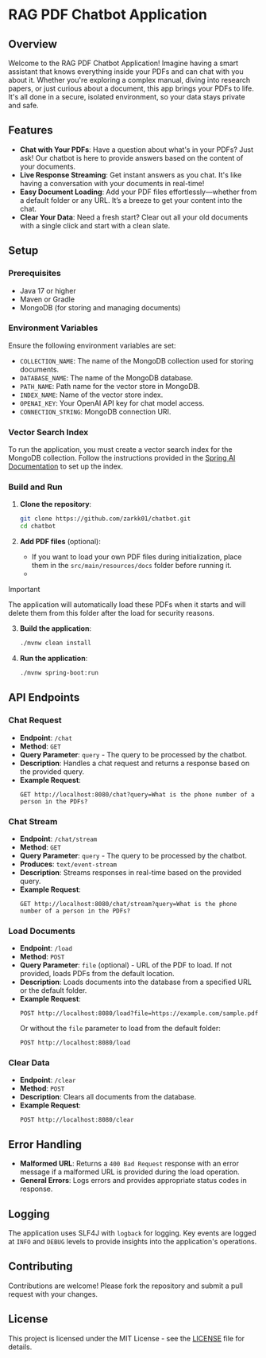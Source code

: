 # RAG PDF Chatbot Application

## Overview

Welcome to the RAG PDF Chatbot Application! Imagine having a smart assistant that knows everything inside your PDFs and can chat with you about it. Whether you're exploring a complex manual, diving into research papers, or just curious about a document, this app brings your PDFs to life. It's all done in a secure, isolated environment, so your data stays private and safe.

## Features

- **Chat with Your PDFs**: Have a question about what's in your PDFs? Just ask! Our chatbot is here to provide answers based on the content of your documents.
- **Live Response Streaming**: Get instant answers as you chat. It's like having a conversation with your documents in real-time!
- **Easy Document Loading**: Add your PDF files effortlessly—whether from a default folder or any URL. It’s a breeze to get your content into the chat.
- **Clear Your Data**: Need a fresh start? Clear out all your old documents with a single click and start with a clean slate.

## Setup

### Prerequisites

- Java 17 or higher
- Maven or Gradle
- MongoDB (for storing and managing documents)

### Environment Variables

Ensure the following environment variables are set:

- `COLLECTION_NAME`: The name of the MongoDB collection used for storing documents.
- `DATABASE_NAME`: The name of the MongoDB database.
- `PATH_NAME`: Path name for the vector store in MongoDB.
- `INDEX_NAME`: Name of the vector store index.
- `OPENAI_KEY`: Your OpenAI API key for chat model access.
- `CONNECTION_STRING`: MongoDB connection URI.

### Vector Search Index

To run the application, you must create a vector search index for the MongoDB collection. Follow the instructions provided in the [Spring AI Documentation](https://docs.spring.io/spring-ai/reference/api/vectordbs/mongodb.html) to set up the index.

### Build and Run

1. **Clone the repository**:
    ```bash
    git clone https://github.com/zarkk01/chatbot.git
    cd chatbot
    ```

2. **Add PDF files** (optional):
    - If you want to load your own PDF files during initialization, place them in the `src/main/resources/docs` folder before running it.
    - 
> [!IMPORTANT]  
> The application will automatically load these PDFs when it starts and will delete them from this folder after the load for security reasons.

3. **Build the application**:
    ```bash
    ./mvnw clean install
    ```

4. **Run the application**:
    ```bash
    ./mvnw spring-boot:run
    ```

## API Endpoints

### Chat Request

- **Endpoint**: `/chat`
- **Method**: `GET`
- **Query Parameter**: `query` - The query to be processed by the chatbot.
- **Description**: Handles a chat request and returns a response based on the provided query.
- **Example Request**:
    ```http
    GET http://localhost:8080/chat?query=What is the phone number of a person in the PDFs?
    ```

### Chat Stream

- **Endpoint**: `/chat/stream`
- **Method**: `GET`
- **Query Parameter**: `query` - The query to be processed by the chatbot.
- **Produces**: `text/event-stream`
- **Description**: Streams responses in real-time based on the provided query.
- **Example Request**:
    ```http
    GET http://localhost:8080/chat/stream?query=What is the phone number of a person in the PDFs?
    ```

### Load Documents

- **Endpoint**: `/load`
- **Method**: `POST`
- **Query Parameter**: `file` (optional) - URL of the PDF to load. If not provided, loads PDFs from the default location.
- **Description**: Loads documents into the database from a specified URL or the default folder.
- **Example Request**:
    ```http
    POST http://localhost:8080/load?file=https://example.com/sample.pdf
    ```
    Or without the `file` parameter to load from the default folder:
    ```http
    POST http://localhost:8080/load
    ```

### Clear Data

- **Endpoint**: `/clear`
- **Method**: `POST`
- **Description**: Clears all documents from the database.
- **Example Request**:
    ```http
    POST http://localhost:8080/clear
    ```

## Error Handling

- **Malformed URL**: Returns a `400 Bad Request` response with an error message if a malformed URL is provided during the load operation.
- **General Errors**: Logs errors and provides appropriate status codes in response.

## Logging

The application uses SLF4J with `logback` for logging. Key events are logged at `INFO` and `DEBUG` levels to provide insights into the application's operations.

## Contributing

Contributions are welcome! Please fork the repository and submit a pull request with your changes.

## License

This project is licensed under the MIT License - see the [LICENSE](LICENSE) file for details.
